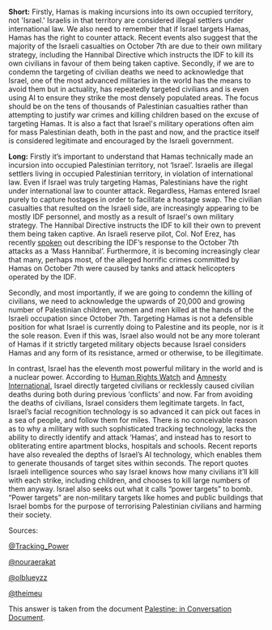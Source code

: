 **Short:** Firstly, Hamas is making incursions into its own occupied territory, not 'Israel.' Israelis in that territory are considered illegal settlers under international law. We also need to remember that if Israel targets Hamas, Hamas has the right to counter attack. Recent events also suggest that the majority of the Israeli casualties on October 7th are due to their own military strategy, including the Hannibal Directive which instructs the IDF to kill its own civilians in favour of them being taken captive. Secondly, if we are to condemn the targeting of civilian deaths we need to acknowledge that Israel, one of the most advanced militaries in the world has the means to avoid them but in actuality, has repeatedly targeted civilians and is even using AI to ensure they strike the most densely populated areas. The focus should be on the tens of thousands of Palestinian casualties rather than attempting to justify war crimes and killing children based on the excuse of targeting Hamas. It is also a fact that Israel's military operations often aim for mass Palestinian death, both in the past and now, and the practice itself is considered legitimate and encouraged by the Israeli government.

**Long:** Firstly it’s important to understand that Hamas technically made an incursion into occupied Palestinian territory, not ‘Israel’. Israelis are illegal settlers living in occupied Palestinian territory, in violation of international law. Even if Israel was truly targeting Hamas, Palestinians have the right under international law to counter attack. Regardless, Hamas entered Israel purely to capture hostages in order to facilitate a hostage swap. The civilian casualties that resulted on the Israeli side, are increasingly appearing to be mostly IDF personnel, and mostly as a result of Israel's own military strategy. The Hannibal Directive instructs the IDF to kill their own to prevent them being taken captive. An Israeli reserve pilot, Col. Nof Erez, has recently [spoken](https://twitter.com/WarWatchs/status/1726671271017013494) out describing the IDF’s response to the October 7th attacks as a ‘Mass Hannibal’. Furthermore, it is becoming increasingly clear that many, perhaps most, of the alleged horrific crimes committed by Hamas on October 7th were caused by tanks and attack helicopters operated by the IDF.

Secondly, and most importantly, if we are going to condemn the killing of civilians, we need to acknowledge the upwards of 20,000 and growing number of Palestinian children, women and men killed at the hands of the Israeli occupation since October 7th. Targeting Hamas is not a defensible position for what Israel is currently doing to Palestine and its people, nor is it the sole reason. Even if this was, Israel also would not be any more tolerant of Hamas if it strictly targeted military objects because Israel considers Hamas and any form of its resistance, armed or otherwise, to be illegitimate.

In contrast, Israel has the eleventh most powerful military in the world and is a nuclear power. According to [Human Rights Watch](https://www.hrw.org/news/2023/12/07/israel-strikes-journalists-lebanon-apparently-deliberate) and [Amnesty International](https://www.amnesty.org/en/latest/news/2023/10/damning-evidence-of-war-crimes-as-israeli-attacks-wipe-out-entire-families-in-gaza/), Israel directly targeted civilians or recklessly caused civilian deaths during both during previous ‘conflicts’ and now. Far from avoiding the deaths of civilians, Israel considers them legitimate targets. In fact, Israel’s facial recognition technology is so advanced it can pick out faces in a sea of people, and follow them for miles. There is no conceivable reason as to why a military with such sophisticated tracking technology, lacks the ability to directly identify and attack ‘Hamas’, and instead has to resort to obliterating entire apartment blocks, hospitals and schools. Recent reports have also revealed the depths of Israel’s AI technology, which enables them to generate thousands of target sites within seconds. The report quotes Israeli intelligence sources who say Israel knows how many civilians it’ll kill with each strike, including children, and chooses to kill large numbers of them anyway. Israel also seeks out what it calls “power targets” to bomb. “Power targets” are non-military targets like homes and public buildings that Israel bombs for the purpose of terrorising Palestinian civilians and harming their society.

Sources:

[@Tracking_Power](https://twitter.com/Tracking_Power)

[@nouraerakat](https://www.instagram.com/nouraerakat/)

[@olblueyzz](http://instagram.com/olblueyzz)

[@theimeu](https://www.instagram.com/p/C0VQ-NnM2uP/?img_index=1)

This answer is taken from the document [Palestine: in Conversation Document](https://docs.google.com/document/d/1OVKqgxQDOfFjy5h6KXgbKkHTFRPvRT79LFOcAao-imA/edit?pli=1&fbclid=IwAR31dX1VTjTiQRPBgdu-jeocUOhqXZcPCnsWFthV4VFLhjCya9_A22ZpQEs).
